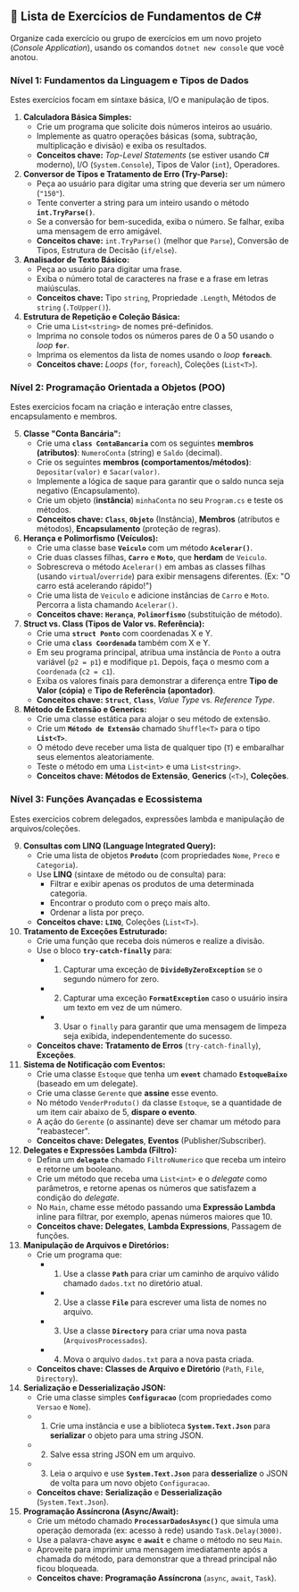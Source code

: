 ## 🎯 Lista de Exercícios de Fundamentos de C#

Organize cada exercício ou grupo de exercícios em um novo projeto (*Console Application*), usando os comandos `dotnet new console` que você anotou.

### Nível 1: Fundamentos da Linguagem e Tipos de Dados

Estes exercícios focam em sintaxe básica, I/O e manipulação de tipos.

1.  **Calculadora Básica Simples:**
    * Crie um programa que solicite dois números inteiros ao usuário.
    * Implemente as quatro operações básicas (soma, subtração, multiplicação e divisão) e exiba os resultados.
    * **Conceitos chave:** *Top-Level Statements* (se estiver usando C# moderno), I/O (`System.Console`), Tipos de Valor (`int`), Operadores.
2.  **Conversor de Tipos e Tratamento de Erro (Try-Parse):**
    * Peça ao usuário para digitar uma string que deveria ser um número (`"150"`).
    * Tente converter a string para um inteiro usando o método **`int.TryParse()`**.
    * Se a conversão for bem-sucedida, exiba o número. Se falhar, exiba uma mensagem de erro amigável.
    * **Conceitos chave:** `int.TryParse()` (melhor que `Parse`), Conversão de Tipos, Estrutura de Decisão (`if/else`).
3.  **Analisador de Texto Básico:**
    * Peça ao usuário para digitar uma frase.
    * Exiba o número total de caracteres na frase e a frase em letras maiúsculas.
    * **Conceitos chave:** Tipo `string`, Propriedade `.Length`, Métodos de `string` (`.ToUpper()`).
4.  **Estrutura de Repetição e Coleção Básica:**
    * Crie uma `List<string>` de nomes pré-definidos.
    * Imprima no console todos os números pares de 0 a 50 usando o *loop* **`for`**.
    * Imprima os elementos da lista de nomes usando o *loop* **`foreach`**.
    * **Conceitos chave:** *Loops* (`for`, `foreach`), Coleções (`List<T>`).

### Nível 2: Programação Orientada a Objetos (POO)

Estes exercícios focam na criação e interação entre classes, encapsulamento e membros.

5.  **Classe "Conta Bancária":**
    * Crie uma **`class ContaBancaria`** com os seguintes **membros (atributos)**: `NumeroConta` (string) e `Saldo` (decimal).
    * Crie os seguintes **membros (comportamentos/métodos)**: `Depositar(valor)` e `Sacar(valor)`.
    * Implemente a lógica de saque para garantir que o saldo nunca seja negativo (Encapsulamento).
    * Crie um objeto (**instância**) `minhaConta` no seu `Program.cs` e teste os métodos.
    * **Conceitos chave:** **`Class`**, **`Objeto`** (Instância), **Membros** (atributos e métodos), **Encapsulamento** (proteção de regras).
6.  **Herança e Polimorfismo (Veículos):**
    * Crie uma classe base **`Veiculo`** com um método **`Acelerar()`**.
    * Crie duas classes filhas, **`Carro`** e **`Moto`**, que **herdam** de `Veiculo`.
    * Sobrescreva o método `Acelerar()` em ambas as classes filhas (usando `virtual`/`override`) para exibir mensagens diferentes. (Ex: "O carro está acelerando rápido!")
    * Crie uma lista de `Veiculo` e adicione instâncias de `Carro` e `Moto`. Percorra a lista chamando `Acelerar()`.
    * **Conceitos chave:** **`Herança`**, **`Polimorfismo`** (substituição de método).
7.  **Struct vs. Class (Tipos de Valor vs. Referência):**
    * Crie uma **`struct Ponto`** com coordenadas X e Y.
    * Crie uma **`class Coordenada`** também com X e Y.
    * Em seu programa principal, atribua uma instância de `Ponto` a outra variável (`p2 = p1`) e modifique `p1`. Depois, faça o mesmo com a `Coordenada` (`c2 = c1`).
    * Exiba os valores finais para demonstrar a diferença entre **Tipo de Valor (cópia)** e **Tipo de Referência (apontador)**.
    * **Conceitos chave:** **`Struct`**, **`Class`**, *Value Type* vs. *Reference Type*.
8.  **Método de Extensão e Generics:**
    * Crie uma classe estática para alojar o seu método de extensão.
    * Crie um **`Método de Extensão`** chamado `Shuffle<T>` para o tipo **`List<T>`**.
    * O método deve receber uma lista de qualquer tipo (`T`) e embaralhar seus elementos aleatoriamente.
    * Teste o método em uma `List<int>` e uma `List<string>`.
    * **Conceitos chave:** **Métodos de Extensão**, **Generics** (`<T>`), **Coleções**.

### Nível 3: Funções Avançadas e Ecossistema

Estes exercícios cobrem delegados, expressões lambda e manipulação de arquivos/coleções.

9.  **Consultas com LINQ (Language Integrated Query):**
    * Crie uma lista de objetos **`Produto`** (com propriedades `Nome`, `Preco` e `Categoria`).
    * Use **LINQ** (sintaxe de método ou de consulta) para:
        * Filtrar e exibir apenas os produtos de uma determinada categoria.
        * Encontrar o produto com o preço mais alto.
        * Ordenar a lista por preço.
    * **Conceitos chave:** **`LINQ`**, Coleções (`List<T>`).
10. **Tratamento de Exceções Estruturado:**
    * Crie uma função que receba dois números e realize a divisão.
    * Use o bloco **`try-catch-finally`** para:
        * 1. Capturar uma exceção de **`DivideByZeroException`** se o segundo número for zero.
        * 2. Capturar uma exceção **`FormatException`** caso o usuário insira um texto em vez de um número.
        * 3. Usar o `finally` para garantir que uma mensagem de limpeza seja exibida, independentemente do sucesso.
    * **Conceitos chave:** **Tratamento de Erros** (`try-catch-finally`), **Exceções**.
11. **Sistema de Notificação com Eventos:**
    * Crie uma classe `Estoque` que tenha um **`event`** chamado **`EstoqueBaixo`** (baseado em um delegate).
    * Crie uma classe `Gerente` que **assine** esse evento.
    * No método `VenderProduto()` da classe `Estoque`, se a quantidade de um item cair abaixo de 5, **dispare o evento**.
    * A ação do `Gerente` (o assinante) deve ser chamar um método para "reabastecer".
    * **Conceitos chave:** **Delegates**, **Eventos** (Publisher/Subscriber).
12. **Delegates e Expressões Lambda (Filtro):**
    * Defina um **`delegate`** chamado `FiltroNumerico` que receba um inteiro e retorne um booleano.
    * Crie um método que receba uma `List<int>` e o *delegate* como parâmetros, e retorne apenas os números que satisfazem a condição do *delegate*.
    * No `Main`, chame esse método passando uma **Expressão Lambda** inline para filtrar, por exemplo, apenas números maiores que 10.
    * **Conceitos chave:** **Delegates**, **Lambda Expressions**, Passagem de funções.
13. **Manipulação de Arquivos e Diretórios:**
    * Crie um programa que:
        * 1. Use a classe **`Path`** para criar um caminho de arquivo válido chamado `dados.txt` no diretório atual.
        * 2. Use a classe **`File`** para escrever uma lista de nomes no arquivo.
        * 3. Use a classe **`Directory`** para criar uma nova pasta (`ArquivosProcessados`).
        * 4. Mova o arquivo `dados.txt` para a nova pasta criada.
    * **Conceitos chave:** **Classes de Arquivo e Diretório** (`Path`, `File`, `Directory`).
14. **Serialização e Desserialização JSON:**
    * Crie uma classe simples **`Configuracao`** (com propriedades como `Versao` e `Nome`).
    * 1. Crie uma instância e use a biblioteca **`System.Text.Json`** para **serializar** o objeto para uma string JSON.
    * 2. Salve essa string JSON em um arquivo.
    * 3. Leia o arquivo e use **`System.Text.Json`** para **desserialize** o JSON de volta para um novo objeto `Configuracao`.
    * **Conceitos chave:** **Serialização** e **Desserialização** (`System.Text.Json`).
15. **Programação Assíncrona (Async/Await):**
    * Crie um método chamado **`ProcessarDadosAsync()`** que simula uma operação demorada (ex: acesso à rede) usando `Task.Delay(3000)`.
    * Use a palavra-chave **`async`** e **`await`** e chame o método no seu `Main`.
    * Aproveite para imprimir uma mensagem imediatamente após a chamada do método, para demonstrar que a thread principal não ficou bloqueada.
    * **Conceitos chave:** **Programação Assíncrona** (`async`, `await`, `Task`).